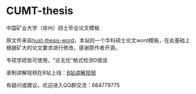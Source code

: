 # CUMT-thesis

中国矿业大学（徐州）硕士毕业论文模板



原文件来自[hust-thesis-word](https://github.com/liuweifly/hust-thesis-word)，本站的一个华科硕士论文word模板，在此基础上根据矿大的论文要求进行修改，感谢原作者开源。



专硕学硕皆可使用，“论无忧”格式检测0错误



录制讲解视频在B站上线：[B站讲解视频](https://www.bilibili.com/video/BV1xhLBz6EmS)



有疑问或建议，欢迎进入QQ群交流：684779775